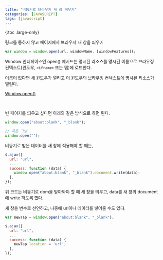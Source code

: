 ```yaml
---
title: "비동기로 브라우저 새 창 띄우기"
categories: [JAVASCRIPT]
tags: [javascript]
---
```


{:toc .large-only}

링크를 통하지 않고 페이지에서 브라우저 새 창을 띄우기

```js
var window = window.open(url, windowName, [windowFeatures]);
```

Window 인터페이스인 open() 메서드는 명시된 리소스를 명시된 이름으로 브라우징 컨텍스트(윈도우, `<iframe>` 또는 탭)에 로드한다.

이름이 없다면 새 윈도우가 열리고 이 윈도우의 브라우징 컨텍스트에 명시된 리소스가 열린다.

[Window.open()](https://developer.mozilla.org/ko/docs/Web/API/Window/open)

<br/>

빈 페이지를 띄우고 싶다면 아래와 같은 방식으로 하면 된다.

```js
window.open("about:blank", "_blank");

// 혹은 그냥..
window.open("");
```

비동기로 받은 데이터를 새 창에 적용해야 할 때는,

```js
$.ajax({
  url: "url",
  ...
  success: function (data) {
    window.open("about:blank", "_blank").document.write(data);
  },
});
```

위 코드는 비동기로 dom을 받아와야 할 때 새 창을 띄우고, data를 새 창의 document에 write 하도록 했다.

새 창을 변수로 선언하고, 나중에 url이나 데이터를 넣어줄 수도 있다.

```js
var newTap = window.open("about:blank", "_blank");

$.ajax({
  url: "url",
  ...
  success: function (data) {
    newTap.location = 'url';
  },
});
```
